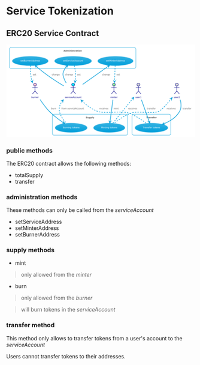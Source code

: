 # Service Tokenization


## ERC20 Service Contract


![Contract interactions](./img/UC1.png)


### public methods
The ERC20 contract allows the following methods:

- totalSupply
- transfer

### administration methods
These methods can only be called from the _serviceAccount_

- setServiceAddress
- setMinterAddress
- setBurnerAddress


### supply methods

- mint
> only allowed from the _minter_

- burn
> only allowed from the _burner_

> will burn tokens in the _serviceAccount_


### transfer method

This method only allows to transfer tokens from a user's account to the _serviceAccount_

Users cannot transfer tokens to their addresses.

